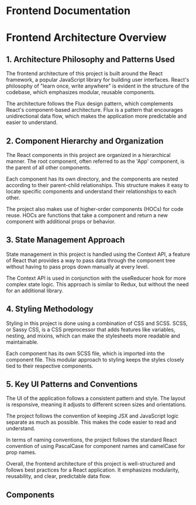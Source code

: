 # Frontend Documentation

# Frontend Architecture Overview

## 1. Architecture Philosophy and Patterns Used

The frontend architecture of this project is built around the React framework, a popular JavaScript library for building user interfaces. React's philosophy of "learn once, write anywhere" is evident in the structure of the codebase, which emphasizes modular, reusable components.

The architecture follows the Flux design pattern, which complements React's component-based architecture. Flux is a pattern that encourages unidirectional data flow, which makes the application more predictable and easier to understand. 

## 2. Component Hierarchy and Organization

The React components in this project are organized in a hierarchical manner. The root component, often referred to as the 'App' component, is the parent of all other components. 

Each component has its own directory, and the components are nested according to their parent-child relationships. This structure makes it easy to locate specific components and understand their relationships to each other.

The project also makes use of higher-order components (HOCs) for code reuse. HOCs are functions that take a component and return a new component with additional props or behavior.

## 3. State Management Approach

State management in this project is handled using the Context API, a feature of React that provides a way to pass data through the component tree without having to pass props down manually at every level.

The Context API is used in conjunction with the useReducer hook for more complex state logic. This approach is similar to Redux, but without the need for an additional library.

## 4. Styling Methodology

Styling in this project is done using a combination of CSS and SCSS. SCSS, or Sassy CSS, is a CSS preprocessor that adds features like variables, nesting, and mixins, which can make the stylesheets more readable and maintainable.

Each component has its own SCSS file, which is imported into the component file. This modular approach to styling keeps the styles closely tied to their respective components.

## 5. Key UI Patterns and Conventions

The UI of the application follows a consistent pattern and style. The layout is responsive, meaning it adjusts to different screen sizes and orientations. 

The project follows the convention of keeping JSX and JavaScript logic separate as much as possible. This makes the code easier to read and understand.

In terms of naming conventions, the project follows the standard React convention of using PascalCase for component names and camelCase for prop names.

Overall, the frontend architecture of this project is well-structured and follows best practices for a React application. It emphasizes modularity, reusability, and clear, predictable data flow.

## Components

